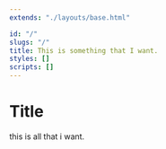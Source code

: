 ```yaml
---
extends: "./layouts/base.html"

id: "/"
slugs: "/"
title: This is something that I want.
styles: []
scripts: []
---
```


# Title

this is all that i want.